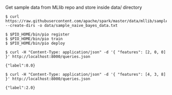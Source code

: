 

Get sample data from MLlib repo and store inside data/ directory

```
$ curl https://raw.githubusercontent.com/apache/spark/master/data/mllib/sample_naive_bayes_data.txt --create-dirs -o data/sample_naive_bayes_data.txt
```

```
$ $PIO_HOME/bin/pio register
$ $PIO_HOME/bin/pio train
$ $PIO_HOME/bin/pio deploy
```


```
$ curl -H "Content-Type: application/json" -d '{ "features": [2, 0, 0] }' http://localhost:8000/queries.json

{"label":0.0}
```

```
$ curl -H "Content-Type: application/json" -d '{ "features": [4, 3, 8] }' http://localhost:8000/queries.json

{"label":2.0}
```
